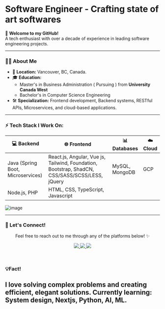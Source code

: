 # Software Engineer - Crafting state of art softwares 

🌟 **Welcome to my GitHub!**  
A tech enthusiast with over a decade of experience in leading software engineering projects.

---

### 👨‍💻 About Me
- 📍 **Location:** Vancouver, BC, Canada.
- 🎓 **Education:** 
  - Master's in Business Administration ( Pursuing ) from **University Canada West**
  - Bachelor's in Computer Science Engineering
- 🛠️ **Specialization:** Frontend development, Backend systems, RESTful APIs, Microservices, and cloud-based applications.

---

### ⚡ Tech Stack I Work On:

| 💻 Backend      | 🌐 Frontend           | 📊 Databases        | ☁️ Cloud          |
|------------------|-----------------------|---------------------|-------------------|
| Java (Spring Boot, Microservices) | React.js, Angular, Vue js, Tailwind, Foundation, Bootstrap, ShadCN, CSS/SASS/SCSS/LESS, jQuery | MySQL, MongoDB | GCP |
| Node.js, PHP  | HTML, CSS, TypeScript, Javascript |                     |                   |


<p align="center">

![image](https://github.com/user-attachments/assets/c6d43e8f-efce-498b-a3f7-e6ccd8e1e8ec)


</p>



---

### 🔗 Let's Connect!

<p align="center">Feel free to reach out to me through any of the platforms below! ✨</p>

<p align="center">
  <a href="https://www.linkedin.com/in/afsarahmed/" target="_blank">
    <img src="https://img.shields.io/badge/LinkedIn%20-%230077B5.svg?&style=for-the-badge&logo=linkedin&logoColor=white"/>
  </a> 
  <a href="mailto:afsar_optimistic@yahoo.com" target="_blank">
    <img src="https://img.shields.io/badge/Email%20-%23D14836.svg?&style=for-the-badge&logo=gmail&logoColor=white"/>
  </a> 
  <a href="https://github.com/afsarzan/" target="_blank">
    <img src="https://img.shields.io/badge/GitHub%20-%23181717.svg?&style=for-the-badge&logo=github&logoColor=white"/>
  </a> 
</p>
<br>




### 💡Fact!
I love solving complex problems and creating efficient, elegant solutions.
Currently learning: System design, Nextjs, Python, AI, ML. 
---

